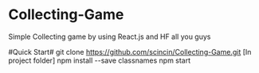 # Collecting-Game
Simple Collecting game by using React.js and HF all you guys

#Quick Start#
git clone https://github.com/scincin/Collecting-Game.git
[In project folder]
npm install --save classnames
npm start
